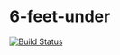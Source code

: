 # 6-feet-under

[![Build Status](https://travis-ci.com/stothet/6-feet-under.svg?token=xWAAa5PgR3xszq3f4iqh&branch=master)](https://travis-ci.com/stothet/6-feet-under)
